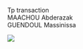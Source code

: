 Tp transaction<br>
MAACHOU Abderazak <br>
GUENDOUL Massinissa <br>

<img src="C\Users\maach\OneDrive\Bureau\1.PNG">

